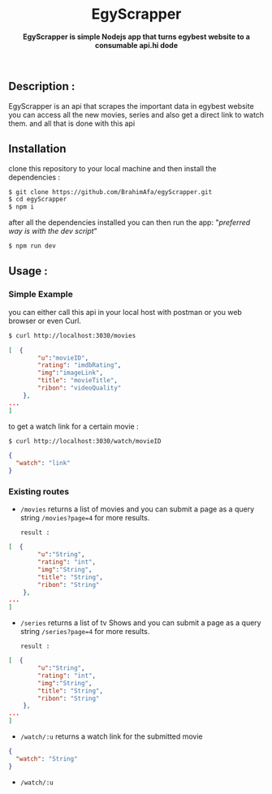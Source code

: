 <h1 align="center"> EgyScrapper</h1>
<p align="center">
  <b >EgyScrapper is simple Nodejs app that turns egybest website to a consumable api.hi dode</b>
  </p>
  <br>

## Description :

EgyScrapper is an api that scrapes the important data in egybest website you can access all the new movies, series and also get a direct link to watch them. and all that is done with this api

## Installation

clone this repository to your local machine and then install the dependencies :

```bash
$ git clone https://github.com/BrahimAfa/egyScrapper.git
$ cd egyScrapper
$ npm i
```

after all the dependencies installed you can then run the app:
"_preferred way is with the dev script_"

```bash
$ npm run dev
```

## Usage :

### Simple Example

you can either call this api in your local host with postman or you web browser or even Curl.

```bash
$ curl http://localhost:3030/movies
```

```json
[  {
		"u":"movieID",
		"rating": "imdbRating",
		"img":"imageLink",
		"title": "movieTitle",
		"ribon": "videoQuality"
	},
...
]
```

to get a watch link for a certain movie :

```bash
$ curl http://localhost:3030/watch/movieID
```

```json
{
  "watch": "link"
}
```

### Existing routes

- `/movies`
  returns a list of movies and you can submit a page as a query string `/movies?page=4` for more results.

      result :

```json
[  {
		"u":"String",
		"rating": "int",
		"img":"String",
		"title": "String",
		"ribon": "String"
	},
...
]
```

- `/series`
  returns a list of tv Shows and you can submit a page as a query string `/series?page=4` for more results.

      result :

```json
[  {
		"u":"String",
		"rating": "int",
		"img":"String",
		"title": "String",
		"ribon": "String"
	},
...
]
```

- `/watch/:u`
  returns a watch link for the submitted movie

```json
{
  "watch": "String"
}
```

- `/watch/:u`
